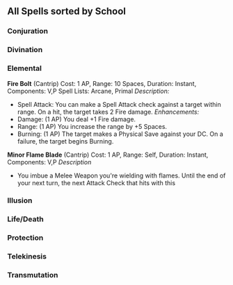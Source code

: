 ## All Spells sorted by School

### Conjuration

### Divination

### Elemental

**Fire Bolt**
(Cantrip)
Cost: 1 AP, Range: 10 Spaces, Duration: Instant, Components: V,P
Spell Lists: Arcane, Primal
*Description:* 
- Spell Attack: You can make a Spell Attack check against a target within range. On a hit, the target takes 2 Fire damage.
*Enhancements:*
- Damage: (1 AP) You deal +1 Fire damage.
- Range: (1 AP) You increase the range by +5 Spaces.
- Burning: (1 AP) The target makes a Physical Save against your DC. On a failure, the target begins Burning. 

**Minor Flame Blade**
(Cantrip)
Cost: 1 AP, Range: Self, Duration: Instant, Components: V,P
*Description*
- You imbue a Melee Weapon you're wielding with flames. Until the end of your next turn, the next Attack Check that hits with this


### Illusion

### Life/Death

### Protection

### Telekinesis

### Transmutation